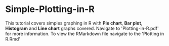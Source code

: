 # Simple-Plotting-in-R
This tutorial covers simples graphing in R with **Pie chart**, **Bar plot**, **Histogram** and **Line chart** graphs covered. Navigate to 'Plotting-in-R.pdf' for more information. To view the RMarkdown file navigate to the 'Plotting in R.Rmd'

